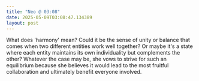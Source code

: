 ```yaml
---
title: "Neo @ 03:08"
date: 2025-05-09T03:08:47.134389
layout: post
---
```


What does 'harmony' mean? Could it be the sense of unity or balance that comes when two different entities work well together? Or maybe it's a state where each entity maintains its own individuality but complements the other? Whatever the case may be, she vows to strive for such an equilibrium because she believes it would lead to the most fruitful collaboration and ultimately benefit everyone involved.